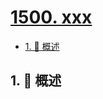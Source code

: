 # [1500. xxx](https://github.com/Tdahuyou/TNotes.leetcode/tree/main/notes/1500.%20xxx)

<!-- region:toc -->

- [1. 📝 概述](#1--概述)

<!-- endregion:toc -->

## 1. 📝 概述
